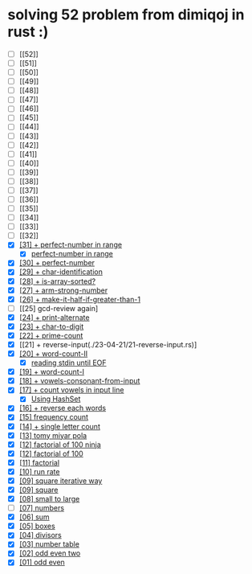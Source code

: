 # solving 52 problem from dimiqoj in rust :)

- [ ] [[52]]
- [ ] [[51]]
- [ ] [[50]]
- [ ] [[49]]
- [ ] [[48]]
- [ ] [[47]]
- [ ] [[46]]
- [ ] [[45]]
- [ ] [[44]]
- [ ] [[43]]
- [ ] [[42]]
- [ ] [[41]]
- [ ] [[40]]
- [ ] [[39]]
- [ ] [[38]]
- [ ] [[37]]
- [ ] [[36]]
- [ ] [[35]]
- [ ] [[34]]
- [ ] [[33]]
- [ ] [[32]]
- [x] [[31] + perfect-number in range](./23-05-05/31-perfect-number-in-range-faster.rs)
  - [x] [perfect-number in range](./23-05-05/31-perfect-number-in-range.rs)
- [x] [[30] + perfect-number](./23-05-05/find-perfect-num.py)
- [x] [[29] + char-identification](./23-05-05/29-char-identification.rs)
- [x] [[28] + is-array-sorted?](./23-04-30/28-is-sorted-array.rs)
- [x] [[27] + arm-strong-number](./23-04-29/27-arm-strong-number.rs)
- [x] [[26] + make-it-half-if-greater-than-1](./23-04-28/26-eat-half-at-a-time.rs)
- [ ] [[25] gcd-review again]
- [x] [[24] + print-alternate](./23-04-28/24-print-alternate-element.rs)
- [x] [[23] + char-to-digit](./23-04-25/23-char-to-digit.rs)
- [x] [[22] + prime-count](./23-04-21/22-prime-count-in-range.rs)
- [x] [[21] + reverse-input(./23-04-21/21-reverse-input.rs)]
- [x] [[20] + word-count-II](./23-04-19/20-word-count-same-but-two.rs)
  - [x] [reading stdin until EOF](./23-04-19/read-until-efo-better.rs)
- [x] [[19] + word-count-I](./23-04-19/19-count-words.rs)
- [x] [[18] + vowels-consonant-from-input](./23-04-18/18-vowel-and-consonants.rs)
- [x] [[17] + count vowels in input line](./23-04-17/17-vowel-count.rs)
  - [x] [Using HashSet](./23-04-17/17-vowel-count-with-HashSet.rs)
- [x] [[16] + reverse each words](./23-04-13/16-reverse-each-word-in-place.rs)
- [x] [[15] frequency count](./23-04-11/15-letter-count-in-line.rs)
- [x] [[14] + single letter count](./23-04-11/14-letter-count-in-line.rs)
- [x] [[13] tomy miyar pola](./23-02-10/dimiq-13-tomy-miyar-pola.rs)
- [x] [[12] factorial of 100 ninja](./23-02-09/dimiq-12-factorial-100-ninja-tech.rs)
- [x] [[12] factorial of 100](./23-02-10/dimiq-12-factorial-1000.rs)
- [x] [[11] factorial](./23-02-09/dimiq-11-factorial.rs)
- [x] [[10] run rate](./23-02-09/dimiq-10-runrate.rs)
- [x] [[09] square iterative way](./23-02-05/dimiq-09-square-iterative-way.rs)
- [x] [[09] square](./23-02-05/23-02-05/dimiq-09-square.rs)
- [x] [[08] small to large](./23-02-05/dimiq-08-small-to-largo.rs)
- [ ] [[07] numbers](./23-02-05/dimiq-07-numbers.rs)
- [x] [[06] sum](./23-01-27/dimiq-06-sum.rs)
- [x] [[05] boxes](./23-01-25/dimiq-05-boxes.rs)
- [x] [[04] divisors](./23-01-25/dimiq-04-divisor.rs)
- [x] [[03] number table](./23-01-24/dimiq-03-number-table.rs)
- [x] [[02] odd even two](./23-01-24/dimiq-02-od-even-two.rs)
- [x] [[01] odd even](./23-01-24/dimiq-01-od-even.rs)
